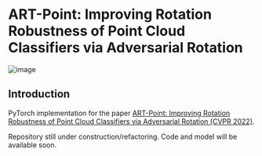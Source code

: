 # ART-Point: Improving Rotation Robustness of Point Cloud Classifiers via Adversarial Rotation

![image](https://github.com/robinwang1/ART-Point/blob/main/assets/fig1.png)

## Introduction
PyTorch implementation for the paper [ART-Point: Improving Rotation Robustness of Point Cloud Classifiers via Adversarial Rotation (CVPR 2022)](http://baidu.com).

Repository still under construction/refactoring. Code and model will be available soon. 



